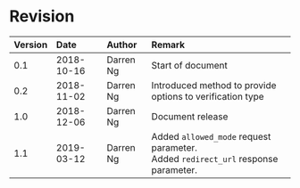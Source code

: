 # Revision

| Version | Date | Author | Remark |
| :--- | :--- | :--- | :--- |
| 0.1 | 2018-10-16 | Darren Ng | Start of document |
| 0.2 | 2018-11-02 | Darren Ng | Introduced method to provide options to verification type |
| 1.0 | 2018-12-06 | Darren Ng | Document release |
| 1.1 | 2019-03-12 | Darren Ng | Added `allowed_mode` request parameter. <br>Added `redirect_url` response parameter. |
